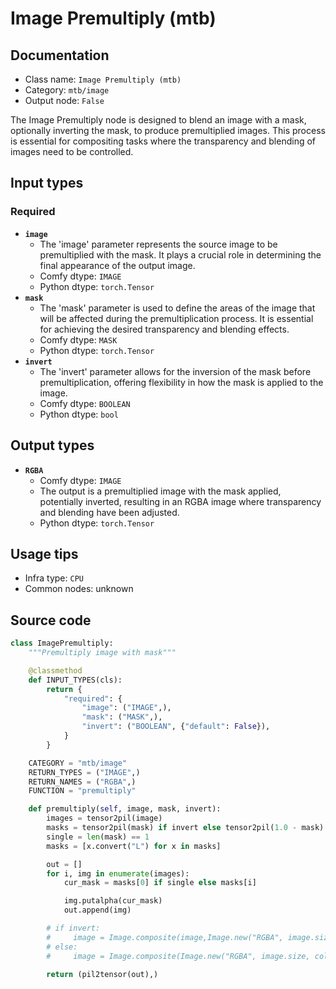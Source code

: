 # Image Premultiply (mtb)
## Documentation
- Class name: `Image Premultiply (mtb)`
- Category: `mtb/image`
- Output node: `False`

The Image Premultiply node is designed to blend an image with a mask, optionally inverting the mask, to produce premultiplied images. This process is essential for compositing tasks where the transparency and blending of images need to be controlled.
## Input types
### Required
- **`image`**
    - The 'image' parameter represents the source image to be premultiplied with the mask. It plays a crucial role in determining the final appearance of the output image.
    - Comfy dtype: `IMAGE`
    - Python dtype: `torch.Tensor`
- **`mask`**
    - The 'mask' parameter is used to define the areas of the image that will be affected during the premultiplication process. It is essential for achieving the desired transparency and blending effects.
    - Comfy dtype: `MASK`
    - Python dtype: `torch.Tensor`
- **`invert`**
    - The 'invert' parameter allows for the inversion of the mask before premultiplication, offering flexibility in how the mask is applied to the image.
    - Comfy dtype: `BOOLEAN`
    - Python dtype: `bool`
## Output types
- **`RGBA`**
    - Comfy dtype: `IMAGE`
    - The output is a premultiplied image with the mask applied, potentially inverted, resulting in an RGBA image where transparency and blending have been adjusted.
    - Python dtype: `torch.Tensor`
## Usage tips
- Infra type: `CPU`
- Common nodes: unknown


## Source code
```python
class ImagePremultiply:
    """Premultiply image with mask"""

    @classmethod
    def INPUT_TYPES(cls):
        return {
            "required": {
                "image": ("IMAGE",),
                "mask": ("MASK",),
                "invert": ("BOOLEAN", {"default": False}),
            }
        }

    CATEGORY = "mtb/image"
    RETURN_TYPES = ("IMAGE",)
    RETURN_NAMES = ("RGBA",)
    FUNCTION = "premultiply"

    def premultiply(self, image, mask, invert):
        images = tensor2pil(image)
        masks = tensor2pil(mask) if invert else tensor2pil(1.0 - mask)
        single = len(mask) == 1
        masks = [x.convert("L") for x in masks]

        out = []
        for i, img in enumerate(images):
            cur_mask = masks[0] if single else masks[i]

            img.putalpha(cur_mask)
            out.append(img)

        # if invert:
        #     image = Image.composite(image,Image.new("RGBA", image.size, color=(0,0,0,0)), mask)
        # else:
        #     image = Image.composite(Image.new("RGBA", image.size, color=(0,0,0,0)), image, mask)

        return (pil2tensor(out),)

```
